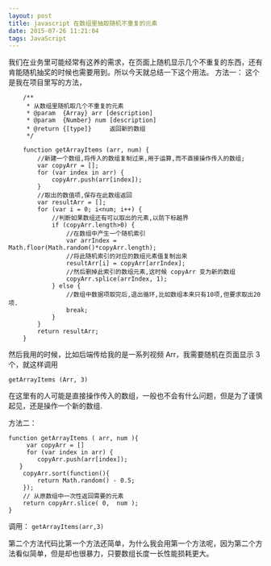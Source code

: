 ```yaml
---
layout: post
title: javascript 在数组里抽取随机不重复的元素
date: 2015-07-26 11:21:04
tags: JavaScript
---
```


我们在业务里可能经常有这养的需求，在页面上随机显示几个不重复的东西，还有肯能随机抽奖的时候也需要用到。所以今天就总结一下这个用法。
方法一：
这个是我在项目里写的方法，
<!-- more -->
```
    /**
     * 从数组里随机取几个不重复的元素
     * @param  {Array} arr [description]
     * @param  {Number} num [description]
     * @return {[type]}     返回新的数组
     */
     
    function getArrayItems (arr, num) {
        //新建一个数组,将传入的数组复制过来,用于运算,而不直接操作传入的数组;
        var copyArr = [];
        for (var index in arr) {
            copyArr.push(arr[index]);
        }
        //取出的数值项,保存在此数组返回
        var resultArr = [];
        for (var i = 0; i<num; i++) {
            //判断如果数组还有可以取出的元素,以防下标越界
            if (copyArr.length>0) {
                //在数组中产生一个随机索引
                var arrIndex = Math.floor(Math.random()*copyArr.length);
                //将此随机索引的对应的数组元素值复制出来
                resultArr[i] = copyArr[arrIndex];
                //然后删掉此索引的数组元素,这时候 copyArr 变为新的数组
                copyArr.splice(arrIndex, 1);
            } else {
                //数组中数据项取完后,退出循环,比如数组本来只有10项,但要求取出20项.
                break;
            }
        }
        return resultArr;
    }
```

然后我用的时候，比如后端传给我的是一系列视频 Arr，我需要随机在页面显示 3 个，就这样调用 

```
getArrayItems (Arr, 3)
```

在这里有的人可能是直接操作传入的数组，一般也不会有什么问题，但是为了谨慎起见，还是操作一个新的数组.

方法二：

```
function getArrayItems ( arr, num ){
	 var copyArr = []
	 for (var index in arr) {
        copyArr.push(arr[index]);
   }
    copyArr.sort(function(){
        return Math.random() - 0.5;
    });
    // 从原数组中一次性返回需要的元素
    return copyArr.slice( 0,  num );
}
```

调用： ```getArrayItems(arr,3)```

第二个方法代码比第一个方法还简单，为什么我会用第一个方法呢，因为第二个方法看似简单，但是却也很暴力，只要数组长度一长性能损耗更大。

